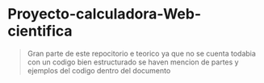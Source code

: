 # Proyecto-calculadora-Web-cientifica

>Gran parte de este repocitorio e teorico ya que no se cuenta todabia con un codigo bien estructurado se haven mencion de partes y ejemplos del codigo dentro del documento 
